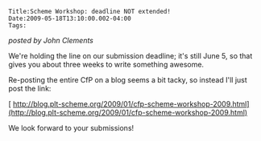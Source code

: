 
    Title:Scheme Workshop: deadline NOT extended!
    Date:2009-05-18T13:10:00.002-04:00
    Tags:

*posted by John Clements*

We're holding the line on our submission deadline; it's still June 5, so that gives you about three weeks to write something awesome.

Re-posting the entire CfP on a blog seems a bit tacky, so instead I'll just post the link:

[
http://blog.plt-scheme.org/2009/01/cfp-scheme-workshop-2009.html](http://blog.plt-scheme.org/2009/01/cfp-scheme-workshop-2009.html)

We look forward to your submissions!
